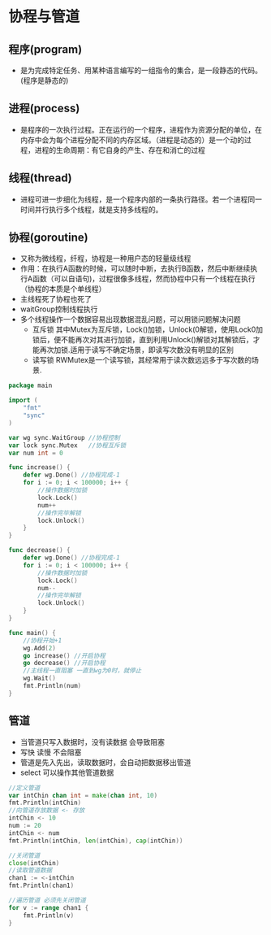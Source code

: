 # 协程与管道

## 程序(program)
+ 是为完成特定任务、用某种语言编写的一组指令的集合，是一段静态的代码。(程序是静态的)

## 进程(process)
+ 是程序的一次执行过程。正在运行的一个程序，进程作为资源分配的单位，在内存中会为每个进程分配不同的内存区域。（进程是动态的）是一个动的过程，进程的生命周期：有它自身的产生、存在和消亡的过程

## 线程(thread)
+ 进程可进一步细化为线程，是一个程序内部的一条执行路径。若一个进程同一时间并行执行多个线程，就是支持多线程的。

## 协程(goroutine)
+ 又称为微线程，纤程，协程是一种用户态的轻量级线程
+ 作用：在执行A函数的时候，可以随时中断，去执行B函数，然后中断继续执行A函数（可以自语句)，过程很像多线程，然而协程中只有一个线程在执行（协程的本质是个单线程）
+ 主线程死了协程也死了
+ waitGroup控制线程执行
+ 多个线程操作一个数据容易出现数据混乱问题，可以用锁问题解决问题
  + 互斥锁 其中Mutex为互斥锁，Lock()加锁，Unlock(0解锁，使用Lock0加锁后，便不能再次对其进行加锁，直到利用Unlock()解锁对其解锁后，才能再次加锁.适用于读写不确定场景，即读写次数没有明显的区别
  + 读写锁 RWMutex是一个读写锁，其经常用于读次数远远多于写次数的场景.
```go
package main

import (
	"fmt"
	"sync"
)

var wg sync.WaitGroup //协程控制
var lock sync.Mutex   //协程互斥锁
var num int = 0

func increase() {
	defer wg.Done() //协程完成-1
	for i := 0; i < 100000; i++ {
		//操作数据时加锁
		lock.Lock()
		num++
		//操作完毕解锁
		lock.Unlock()
	}
}

func decrease() {
	defer wg.Done() //协程完成-1
	for i := 0; i < 100000; i++ {
		//操作数据时加锁
		lock.Lock()
		num--
		//操作完毕解锁
		lock.Unlock()
	}
}

func main() {
	//协程开始+1
	wg.Add(2)
	go increase() //开启协程
	go decrease() //开启协程
	//主线程一直阻塞 一直到wg为0时，就停止
	wg.Wait()
	fmt.Println(num)
}

```

## 管道
+ 当管道只写入数据时，没有读数据 会导致阻塞 
+ 写快 读慢 不会阻塞  
+ 管道是先入先出，读取数据时，会自动把数据移出管道
+ select 可以操作其他管道数据
```go
//定义管道
var intChin chan int = make(chan int, 10)
fmt.Println(intChin)
//向管道存放数据 <- 存放
intChin <- 10
num := 20
intChin <- num
fmt.Println(intChin, len(intChin), cap(intChin))

//关闭管道
close(intChin)
//读取管道数据
chan1 := <-intChin
fmt.Println(chan1)

//遍历管道 必须先关闭管道
for v := range chan1 {
    fmt.Println(v)
}
```
